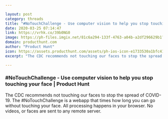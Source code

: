 ```yaml
---

layout: post
category: threads
title: "#NoTouchChallenge - Use computer vision to help you stop touching your face"
date: 2020-03-25 07:14:47
link: https://vrhk.co/39b0NG0
image: https://ph-files.imgix.net/81c6a294-133f-4763-a04b-a2df296629b1?auto=format&fit=crop&h=512&w=1024
domain: producthunt.com
author: "Product Hunt"
icon: https://assets.producthunt.com/assets/ph-ios-icon-e1733530a1bfc41080db8161823f1ef262cdbbc933800c0a2a706f70eb9c277a.png
excerpt: "The CDC recommends not touching our faces to stop the spread of COVID-19. The #NoTouchChallenge is a webapp that times how long you can go without touching your face. All processing happens in your browser. No videos, or faces are sent to any remote server."

---
```


### #NoTouchChallenge - Use computer vision to help you stop touching your face | Product Hunt

The CDC recommends not touching our faces to stop the spread of COVID-19. The #NoTouchChallenge is a webapp that times how long you can go without touching your face. All processing happens in your browser. No videos, or faces are sent to any remote server.